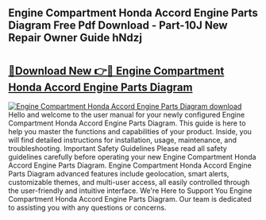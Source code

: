 ## Engine Compartment Honda Accord Engine Parts Diagram Free Pdf Download - Part-10J New Repair Owner Guide hNdzj

# <h2><a href="http://dfu8737.blite.top/?on=Engine+Compartment+Honda+Accord+Engine+Parts+Diagram">🔗Download New 👉🔴 Engine Compartment Honda Accord Engine Parts Diagram</a></h2>

[![Engine Compartment Honda Accord Engine Parts Diagram download](https://i.imgur.com/lujVjoI.png)](http://dfu8737.blite.top/?on=Engine+Compartment+Honda+Accord+Engine+Parts+Diagram)
Hello and welcome to the user manual for your newly configured Engine Compartment Honda Accord Engine Parts Diagram. This guide is here to help you master the functions and capabilities of your product. Inside, you will find detailed instructions for installation, usage, maintenance, and troubleshooting. Important Safety Guidelines Please read all safety guidelines carefully before operating your new Engine Compartment Honda Accord Engine Parts Diagram. Engine Compartment Honda Accord Engine Parts Diagram advanced features include geolocation, smart alerts, customizable themes, and multi-user access, all easily controlled through the user-friendly and intuitive interface. We're Here to Support You Engine Compartment Honda Accord Engine Parts Diagram. Our team is dedicated to assisting you with any questions or concerns.
